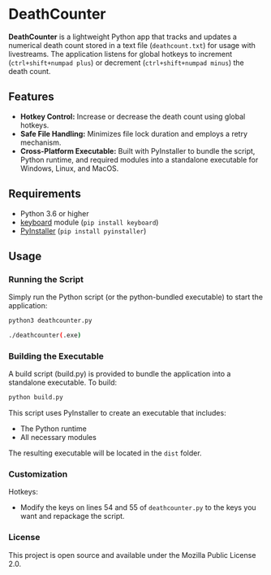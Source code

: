 # DeathCounter

**DeathCounter** is a lightweight Python app that tracks and updates a numerical death count stored in a text file (`deathcount.txt`) for usage with livestreams. The application listens for global hotkeys to increment (`ctrl+shift+numpad plus`) or decrement (`ctrl+shift+numpad minus`) the death count.

## Features

- **Hotkey Control:** Increase or decrease the death count using global hotkeys.
- **Safe File Handling:** Minimizes file lock duration and employs a retry mechanism.
- **Cross-Platform Executable:** Built with PyInstaller to bundle the script, Python runtime, and required modules into a standalone executable for Windows, Linux, and MacOS.

## Requirements

- Python 3.6 or higher
- [keyboard](https://pypi.org/project/keyboard/) module (`pip install keyboard`)
- [PyInstaller](https://pypi.org/project/pyinstaller/) (`pip install pyinstaller`)

## Usage

### Running the Script

Simply run the Python script (or the python-bundled executable) to start the application:

```bash
python3 deathcounter.py
```

```bash
./deathcounter(.exe)
```

### Building the Executable
A build script (build.py) is provided to bundle the application into a standalone executable. To build:

```bash
python build.py
```

This script uses PyInstaller to create an executable that includes:

- The Python runtime
- All necessary modules

The resulting executable will be located in the ``dist`` folder.

### Customization
Hotkeys:
- Modify the keys on lines 54 and 55 of ``deathcounter.py`` to the keys you want and repackage the script.

### License
This project is open source and available under the Mozilla Public License 2.0.